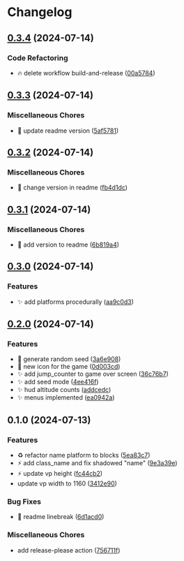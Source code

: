 # Changelog

## [0.3.4](https://github.com/T1b4lt/AtomicJump/compare/v0.3.3...v0.3.4) (2024-07-14)


### Code Refactoring

* :fire: delete workflow build-and-release ([00a5784](https://github.com/T1b4lt/AtomicJump/commit/00a57846d0be9de82791a2b175a4b596661be858))

## [0.3.3](https://github.com/T1b4lt/AtomicJump/compare/v0.3.2...v0.3.3) (2024-07-14)


### Miscellaneous Chores

* :memo: update readme version ([5af5781](https://github.com/T1b4lt/AtomicJump/commit/5af5781dc03200e2d6d3411776839df612464184))

## [0.3.2](https://github.com/T1b4lt/AtomicJump/compare/v0.3.1...v0.3.2) (2024-07-14)


### Miscellaneous Chores

* :memo: change version in readme ([fb4d1dc](https://github.com/T1b4lt/AtomicJump/commit/fb4d1dc5afc127d5a96d7fd8221e325c77f04eee))

## [0.3.1](https://github.com/T1b4lt/AtomicJump/compare/v0.3.0...v0.3.1) (2024-07-14)


### Miscellaneous Chores

* :memo: add version to readme ([6b819a4](https://github.com/T1b4lt/AtomicJump/commit/6b819a4441f6964e7a96a4d802f24ab0bd4f59ba))

## [0.3.0](https://github.com/T1b4lt/AtomicJump/compare/v0.2.0...v0.3.0) (2024-07-14)


### Features

* :sparkles: add platforms procedurally ([aa9c0d3](https://github.com/T1b4lt/AtomicJump/commit/aa9c0d34c9c1770d92dc96972a4356dda97e9cfd))

## [0.2.0](https://github.com/T1b4lt/AtomicJump/compare/v0.1.0...v0.2.0) (2024-07-14)


### Features

* :dizzy: generate random seed ([3a6e908](https://github.com/T1b4lt/AtomicJump/commit/3a6e908e04fc0d2d83aba67fcf3320eb97a01322))
* :lipstick: new icon for the game ([0d003cd](https://github.com/T1b4lt/AtomicJump/commit/0d003cd437721b422aedda824ad59b71374de4b1))
* :sparkles: add jump_counter to game over screen ([36c76b7](https://github.com/T1b4lt/AtomicJump/commit/36c76b746fd767993cea97dbbe36609e99307991))
* :sparkles: add seed mode ([4ee416f](https://github.com/T1b4lt/AtomicJump/commit/4ee416fc0b133027c51041d72cf2bc6eda72a2b0))
* :sparkles: hud altitude counts ([addcedc](https://github.com/T1b4lt/AtomicJump/commit/addcedc4f4cf452d77ecf120abaa6f4fd40cf63b))
* :sparkles: menus implemented ([ea0942a](https://github.com/T1b4lt/AtomicJump/commit/ea0942a2b6cd45b1685633c8d6f3b7ecf5be3ac1))

## 0.1.0 (2024-07-13)


### Features

* :recycle: refactor name platform to blocks ([5ea83c7](https://github.com/T1b4lt/AtomicJump/commit/5ea83c7080ddacbe69be371691e397375aabfd56))
* :zap: add class_name and fix shadowed "name" ([9e3a39e](https://github.com/T1b4lt/AtomicJump/commit/9e3a39e813fbb564e90eeb343d992a841221fe09))
* :zap: update vp height ([fc44cb2](https://github.com/T1b4lt/AtomicJump/commit/fc44cb205bc59a07d861da7b1181f6433e3c0c15))
* update vp width to 1160 ([3412e90](https://github.com/T1b4lt/AtomicJump/commit/3412e90e8817dca79de64c35f6123a43df39a9ae))


### Bug Fixes

* :memo: readme linebreak ([6d1acd0](https://github.com/T1b4lt/AtomicJump/commit/6d1acd06d6c85a392fb347e10a3c5e724b85d196))


### Miscellaneous Chores

* add release-please action ([756711f](https://github.com/T1b4lt/AtomicJump/commit/756711f3a2651ee3aa86a05c6ab09507ecb9809b))
